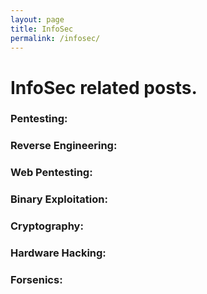 ```yaml
---
layout: page
title: InfoSec
permalink: /infosec/
---
```


# InfoSec related posts.

### Pentesting:


### Reverse Engineering:


### Web Pentesting:


### Binary Exploitation:


### Cryptography:


### Hardware Hacking:


### Forsenics:


